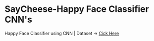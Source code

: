 # SayCheese-Happy Face Classifier CNN's
Happy Face Classifier using CNN | Dataset -> [Cick Here](https://www.kaggle.com/iarunava/happy-house-dataset)
